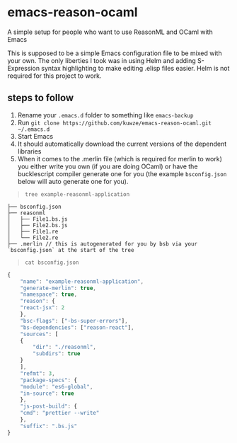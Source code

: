 # emacs-reason-ocaml
A simple setup for people who want to use ReasonML and OCaml with Emacs

This is supposed to be a simple Emacs configuration file to be mixed with your own. The only liberties I took was in using Helm and adding S-Expression syntax highlighting to make editing .elisp files easier. Helm is not required for this project to work.

## steps to follow
1. Rename your `.emacs.d` folder to something like `emacs-backup`
1. Run `git clone https://github.com/kuwze/emacs-reason-ocaml.git ~/.emacs.d`
1. Start Emacs
1. It should automatically download the current versions of the dependent libraries
1. When it comes to the .merlin file (which is required for merlin to work) you either write you own (if you are doing OCaml) or have the bucklescript compiler generate one for you (the example `bsconfig.json` below will auto generate one for you).

> `tree example-reasonml-application`

```
├── bsconfig.json
├── reasonml
│   ├── File1.bs.js
│   ├── File2.bs.js
│   ├── File1.re
│   └── File2.re
├── .merlin // this is autogenerated for you by bsb via your `bsconfig.json` at the start of the tree
```

> `cat bsconfig.json`

```javascript
{
    "name": "example-reasonml-application",
    "generate-merlin": true,
    "namespace": true,
    "reason": {
	"react-jsx": 2
    },
    "bsc-flags": ["-bs-super-errors"],
    "bs-dependencies": ["reason-react"],
    "sources": [
	{
	    "dir": "./reasonml",
	    "subdirs": true
	}
    ],
    "refmt": 3,
    "package-specs": {
	"module": "es6-global",
	"in-source": true
    },
    "js-post-build": {
	"cmd": "prettier --write"
    },
    "suffix": ".bs.js"
}
```
